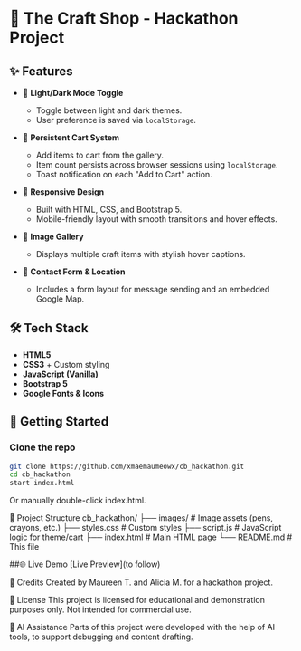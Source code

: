 # 🧶 The Craft Shop - Hackathon Project
## ✨ Features

- 🎨 **Light/Dark Mode Toggle**
  - Toggle between light and dark themes.
  - User preference is saved via `localStorage`.

- 🛒 **Persistent Cart System**
  - Add items to cart from the gallery.
  - Item count persists across browser sessions using `localStorage`.
  - Toast notification on each "Add to Cart" action.

- 📱 **Responsive Design**
  - Built with HTML, CSS, and Bootstrap 5.
  - Mobile-friendly layout with smooth transitions and hover effects.

- 📸 **Image Gallery**
  - Displays multiple craft items with stylish hover captions.

- 📩 **Contact Form & Location**
  - Includes a form layout for message sending and an embedded Google Map.

## 🛠️ Tech Stack

- **HTML5**
- **CSS3** + Custom styling
- **JavaScript (Vanilla)**
- **Bootstrap 5**
- **Google Fonts & Icons**

## 🚀 Getting Started

### Clone the repo

```bash
git clone https://github.com/xmaemaumeowx/cb_hackathon.git
cd cb_hackathon
start index.html
```
Or manually double-click index.html.

📂 Project Structure
cb_hackathon/
├── images/                  # Image assets (pens, crayons, etc.)
├── styles.css               # Custom styles
├── script.js                # JavaScript logic for theme/cart
├── index.html               # Main HTML page
└── README.md                # This file

##🌐 Live Demo
[Live Preview](to follow)

🙌 Credits
Created by Maureen T. and Alicia M. for a hackathon project.

📄 License
This project is licensed for educational and demonstration purposes only.
Not intended for commercial use.

🤖 AI Assistance
Parts of this project were developed with the help of AI tools, to support debugging and content drafting.
